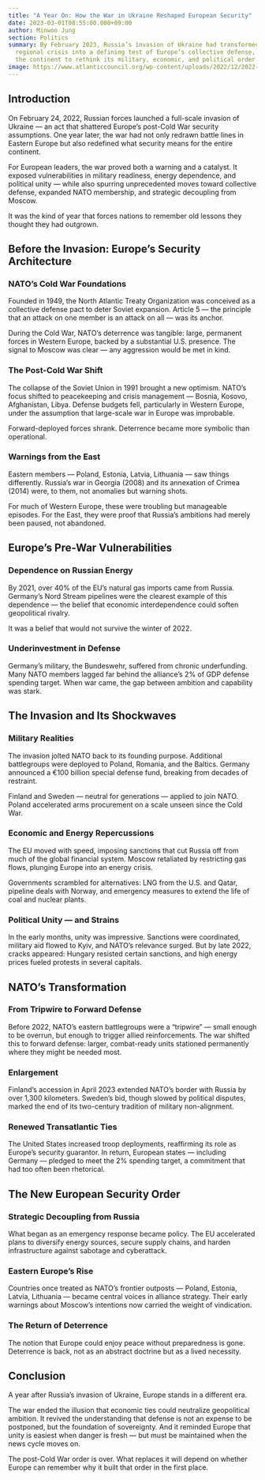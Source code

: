 ```yaml
---
title: "A Year On: How the War in Ukraine Reshaped European Security"
date: 2023-03-01T08:55:00.000+09:00
author: Minwoo Jung
section: Politics
summary: By February 2023, Russia’s invasion of Ukraine had transformed from a
  regional crisis into a defining test of Europe’s collective defense, forcing
  the continent to rethink its military, economic, and political order.
image: https://www.atlanticcouncil.org/wp-content/uploads/2022/12/2022-12-26T171521Z_413522898_RC2ODY9ZVVQ4_RTRMADP_3_UKRAINE-CRISIS-BAKHMUT-FRONTLINE-scaled-e1672089073964.jpg
---
```

## Introduction

On February 24, 2022, Russian forces launched a full-scale invasion of Ukraine — an act that shattered Europe’s post-Cold War security assumptions. One year later, the war had not only redrawn battle lines in Eastern Europe but also redefined what security means for the entire continent.

For European leaders, the war proved both a warning and a catalyst. It exposed vulnerabilities in military readiness, energy dependence, and political unity — while also spurring unprecedented moves toward collective defense, expanded NATO membership, and strategic decoupling from Moscow.

It was the kind of year that forces nations to remember old lessons they thought they had outgrown.

## Before the Invasion: Europe’s Security Architecture

### NATO’s Cold War Foundations

Founded in 1949, the North Atlantic Treaty Organization was conceived as a collective defense pact to deter Soviet expansion. Article 5 — the principle that an attack on one member is an attack on all — was its anchor.

During the Cold War, NATO’s deterrence was tangible: large, permanent forces in Western Europe, backed by a substantial U.S. presence. The signal to Moscow was clear — any aggression would be met in kind.

### The Post-Cold War Shift

The collapse of the Soviet Union in 1991 brought a new optimism. NATO’s focus shifted to peacekeeping and crisis management — Bosnia, Kosovo, Afghanistan, Libya. Defense budgets fell, particularly in Western Europe, under the assumption that large-scale war in Europe was improbable.

Forward-deployed forces shrank. Deterrence became more symbolic than operational.

### Warnings from the East

Eastern members — Poland, Estonia, Latvia, Lithuania — saw things differently. Russia’s war in Georgia (2008) and its annexation of Crimea (2014) were, to them, not anomalies but warning shots.

For much of Western Europe, these were troubling but manageable episodes. For the East, they were proof that Russia’s ambitions had merely been paused, not abandoned.

## Europe’s Pre-War Vulnerabilities

### Dependence on Russian Energy

By 2021, over 40% of the EU’s natural gas imports came from Russia. Germany’s Nord Stream pipelines were the clearest example of this dependence — the belief that economic interdependence could soften geopolitical rivalry.

It was a belief that would not survive the winter of 2022.

### Underinvestment in Defense

Germany’s military, the Bundeswehr, suffered from chronic underfunding. Many NATO members lagged far behind the alliance’s 2% of GDP defense spending target. When war came, the gap between ambition and capability was stark.

## The Invasion and Its Shockwaves

### Military Realities

The invasion jolted NATO back to its founding purpose. Additional battlegroups were deployed to Poland, Romania, and the Baltics. Germany announced a €100 billion special defense fund, breaking from decades of restraint.

Finland and Sweden — neutral for generations — applied to join NATO. Poland accelerated arms procurement on a scale unseen since the Cold War.

### Economic and Energy Repercussions

The EU moved with speed, imposing sanctions that cut Russia off from much of the global financial system. Moscow retaliated by restricting gas flows, plunging Europe into an energy crisis.

Governments scrambled for alternatives: LNG from the U.S. and Qatar, pipeline deals with Norway, and emergency measures to extend the life of coal and nuclear plants.

### Political Unity — and Strains

In the early months, unity was impressive. Sanctions were coordinated, military aid flowed to Kyiv, and NATO’s relevance surged. But by late 2022, cracks appeared: Hungary resisted certain sanctions, and high energy prices fueled protests in several capitals.

## NATO’s Transformation

### From Tripwire to Forward Defense

Before 2022, NATO’s eastern battlegroups were a “tripwire” — small enough to be overrun, but enough to trigger allied reinforcements. The war shifted this to forward defense: larger, combat-ready units stationed permanently where they might be needed most.

### Enlargement

Finland’s accession in April 2023 extended NATO’s border with Russia by over 1,300 kilometers. Sweden’s bid, though slowed by political disputes, marked the end of its two-century tradition of military non-alignment.

### Renewed Transatlantic Ties

The United States increased troop deployments, reaffirming its role as Europe’s security guarantor. In return, European states — including Germany — pledged to meet the 2% spending target, a commitment that had too often been rhetorical.

## The New European Security Order

### Strategic Decoupling from Russia

What began as an emergency response became policy. The EU accelerated plans to diversify energy sources, secure supply chains, and harden infrastructure against sabotage and cyberattack.

### Eastern Europe’s Rise

Countries once treated as NATO’s frontier outposts — Poland, Estonia, Latvia, Lithuania — became central voices in alliance strategy. Their early warnings about Moscow’s intentions now carried the weight of vindication.

### The Return of Deterrence

The notion that Europe could enjoy peace without preparedness is gone. Deterrence is back, not as an abstract doctrine but as a lived necessity.

## Conclusion

A year after Russia’s invasion of Ukraine, Europe stands in a different era.

The war ended the illusion that economic ties could neutralize geopolitical ambition. It revived the understanding that defense is not an expense to be postponed, but the foundation of sovereignty. And it reminded Europe that unity is easiest when danger is fresh — but must be maintained when the news cycle moves on.

The post-Cold War order is over. What replaces it will depend on whether Europe can remember why it built that order in the first place.
